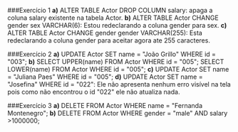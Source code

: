 ###Exercício 1
**a)** ALTER TABLE Actor DROP COLUMN salary: apaga a coluna salary existente na tabela Actor.
**b)** ALTER TABLE Actor CHANGE gender sex VARCHAR(6): Estou redeclarando a coluna gender para sex.
**c)** ALTER TABLE Actor CHANGE gender gender VARCHAR(255): Esta redeclarando a coluna gender para aceitar agora ate 255 caracteres.

###Exercício 2
**a)** UPDATE Actor SET name = "João Grillo" WHERE id = "003";
**b)** SELECT UPPER(name) FROM Actor WHERE id = "005";
    SELECT LOWER(name) FROM Actor WHERE id = "005"; 
**c)** UPDATE Actor SET name = "Juliana Paes" WHERE id = "005";
**d)** UPDATE Actor SET name = "Josefina" WHERE id = "022": Ele não apresenta nenhum erro visível na tela pois como não encontrou o id "022" ele não atualiza nada. 

###Exercício 3
**a)** DELETE FROM Actor WHERE name = "Fernanda Montenegro";
**b)** DELETE FROM Actor WHERE gender = "male" AND salary >1000000;